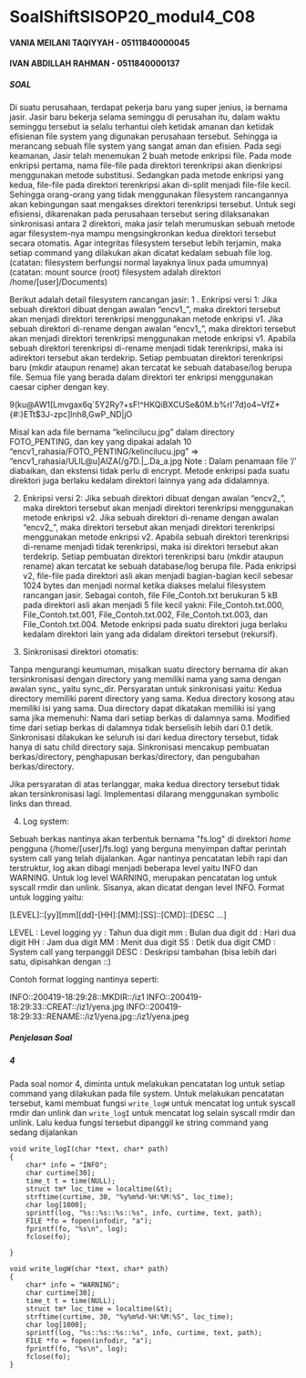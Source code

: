 # SoalShiftSISOP20_modul4_C08

#### VANIA MEILANI TAQIYYAH - 05111840000045 ####
#### IVAN ABDILLAH RAHMAN - 0511840000137 ####

##### SOAL 

Di suatu perusahaan, terdapat pekerja baru yang super jenius, ia bernama jasir. Jasir baru bekerja selama seminggu di perusahan itu, dalam waktu seminggu tersebut ia selalu terhantui oleh ketidak amanan dan ketidak efisienan file system yang digunakan perusahaan tersebut. Sehingga ia merancang sebuah file system yang sangat aman dan efisien. Pada segi keamanan, Jasir telah menemukan 2 buah metode enkripsi file. Pada mode enkripsi pertama, nama file-file pada direktori terenkripsi akan dienkripsi menggunakan metode substitusi. Sedangkan pada metode enkripsi yang kedua, file-file pada direktori terenkripsi akan di-split menjadi file-file kecil. Sehingga orang-orang yang tidak menggunakan filesystem rancangannya akan kebingungan saat mengakses direktori terenkripsi tersebut. Untuk segi efisiensi, dikarenakan pada perusahaan tersebut sering dilaksanakan sinkronisasi antara 2 direktori, maka jasir telah merumuskan sebuah metode agar filesystem-nya mampu mengsingkronkan kedua direktori tersebut secara otomatis. Agar integritas filesystem tersebut lebih terjamin, maka setiap command yang dilakukan akan dicatat kedalam sebuah file log.
(catatan: filesystem berfungsi normal layaknya linux pada umumnya)
(catatan: mount source (root) filesystem adalah direktori /home/[user]/Documents)

Berikut adalah detail filesystem rancangan jasir:
1 . Enkripsi versi 1:
Jika sebuah direktori dibuat dengan awalan “encv1_”, maka direktori tersebut akan menjadi direktori terenkripsi menggunakan metode enkripsi v1.
Jika sebuah direktori di-rename dengan awalan “encv1_”, maka direktori tersebut akan menjadi direktori terenkripsi menggunakan metode enkripsi v1.
Apabila sebuah direktori terenkripsi di-rename menjadi tidak terenkripsi, maka isi adirektori tersebut akan terdekrip.
Setiap pembuatan direktori terenkripsi baru (mkdir ataupun rename) akan tercatat ke sebuah database/log berupa file.
Semua file yang berada dalam direktori ter enkripsi menggunakan caesar cipher dengan key.


9(ku@AW1[Lmvgax6q`5Y2Ry?+sF!^HKQiBXCUSe&0M.b%rI'7d)o4~VfZ*{#:}ETt$3J-zpc]lnh8,GwP_ND|jO

Misal kan ada file bernama “kelincilucu.jpg” dalam directory FOTO_PENTING, dan key yang dipakai adalah 10
“encv1_rahasia/FOTO_PENTING/kelincilucu.jpg” => “encv1_rahasia/ULlL@u]AlZA(/g7D.|_.Da_a.jpg
Note : Dalam penamaan file ‘/’ diabaikan, dan ekstensi tidak perlu di encrypt.
Metode enkripsi pada suatu direktori juga berlaku kedalam direktori lainnya yang ada didalamnya.

2. Enkripsi versi 2:
Jika sebuah direktori dibuat dengan awalan “encv2_”, maka direktori tersebut akan menjadi direktori terenkripsi menggunakan metode enkripsi v2.
Jika sebuah direktori di-rename dengan awalan “encv2_”, maka direktori tersebut akan menjadi direktori terenkripsi menggunakan metode enkripsi v2.
Apabila sebuah direktori terenkripsi di-rename menjadi tidak terenkripsi, maka isi direktori tersebut akan terdekrip.
Setiap pembuatan direktori terenkripsi baru (mkdir ataupun rename) akan tercatat ke sebuah database/log berupa file.
Pada enkripsi v2, file-file pada direktori asli akan menjadi bagian-bagian kecil sebesar 1024 bytes dan menjadi normal ketika diakses melalui filesystem rancangan jasir. Sebagai contoh, file File_Contoh.txt berukuran 5 kB pada direktori asli akan menjadi 5 file kecil yakni: File_Contoh.txt.000, File_Contoh.txt.001, File_Contoh.txt.002, File_Contoh.txt.003, dan File_Contoh.txt.004.
Metode enkripsi pada suatu direktori juga berlaku kedalam direktori lain yang ada didalam direktori tersebut (rekursif).

3. Sinkronisasi direktori otomatis:

Tanpa mengurangi keumuman, misalkan suatu directory bernama dir akan tersinkronisasi dengan directory yang memiliki nama yang sama dengan awalan sync_ yaitu sync_dir. Persyaratan untuk sinkronisasi yaitu:
Kedua directory memiliki parent directory yang sama.
Kedua directory kosong atau memiliki isi yang sama. Dua directory dapat dikatakan memiliki isi yang sama jika memenuhi:
Nama dari setiap berkas di dalamnya sama.
Modified time dari setiap berkas di dalamnya tidak berselisih lebih dari 0.1 detik.
Sinkronisasi dilakukan ke seluruh isi dari kedua directory tersebut, tidak hanya di satu child directory saja.
Sinkronisasi mencakup pembuatan berkas/directory, penghapusan berkas/directory, dan pengubahan berkas/directory.

Jika persyaratan di atas terlanggar, maka kedua directory tersebut tidak akan tersinkronisasi lagi.
Implementasi dilarang menggunakan symbolic links dan thread.

4. Log system:

Sebuah berkas nantinya akan terbentuk bernama "fs.log" di direktori *home* pengguna (/home/[user]/fs.log) yang berguna menyimpan daftar perintah system call yang telah dijalankan.
Agar nantinya pencatatan lebih rapi dan terstruktur, log akan dibagi menjadi beberapa level yaitu INFO dan WARNING.
Untuk log level WARNING, merupakan pencatatan log untuk syscall rmdir dan unlink.
Sisanya, akan dicatat dengan level INFO.
Format untuk logging yaitu:

[LEVEL]::[yy][mm][dd]-[HH]:[MM]:[SS]::[CMD]::[DESC ...]


LEVEL    : Level logging
yy   	 : Tahun dua digit
mm    	 : Bulan dua digit
dd    	 : Hari dua digit
HH    	 : Jam dua digit
MM    	 : Menit dua digit
SS    	 : Detik dua digit
CMD     	 : System call yang terpanggil
DESC      : Deskripsi tambahan (bisa lebih dari satu, dipisahkan dengan ::)

Contoh format logging nantinya seperti:

INFO::200419-18:29:28::MKDIR::/iz1
INFO::200419-18:29:33::CREAT::/iz1/yena.jpg
INFO::200419-18:29:33::RENAME::/iz1/yena.jpg::/iz1/yena.jpeg


##### Penjelasan Soal
##### 4
Pada soal nomor 4, diminta untuk melakukan pencatatan log untuk setiap command yang dilakukan pada file system. Untuk melakukan pencatatan tersebut, kami membuat fungsi `write_logW` untuk mencatat log untuk syscall rmdir dan unlink dan `write_logI` untuk mencatat log selain syscall rmdir dan unlink. Lalu kedua fungsi tersebut dipanggil ke string command yang sedang dijalankan

```
void write_logI(char *text, char* path)
{
    char* info = "INFO";
	char curtime[30];
    time_t t = time(NULL);
    struct tm* loc_time = localtime(&t);
	strftime(curtime, 30, "%y%m%d-%H:%M:%S", loc_time);
    char log[1000];
    sprintf(log, "%s::%s::%s::%s", info, curtime, text, path);
	FILE *fo = fopen(infodir, "a");  
    fprintf(fo, "%s\n", log);  
    fclose(fo); 
    
}

void write_logW(char *text, char* path)
{
    char* info = "WARNING";
    char curtime[30];
    time_t t = time(NULL);
    struct tm* loc_time = localtime(&t);
	strftime(curtime, 30, "%y%m%d-%H:%M:%S", loc_time);
    char log[1000];
    sprintf(log, "%s::%s::%s::%s", info, curtime, text, path);
	FILE *fo = fopen(infodir, "a");  
    fprintf(fo, "%s\n", log);  
    fclose(fo); 
}
```
